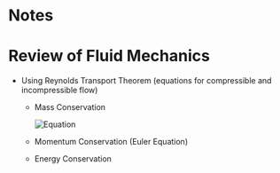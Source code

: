 # Notes

# Review of Fluid Mechanics

- Using Reynolds Transport Theorem (equations for compressible and incompressible flow)
  - Mass Conservation

    ![Equation](https://quicklatex.com/cache3/0e/ql_a662aea260a2a83407d104091e02210e_l3.png)
  - Momentum Conservation (Euler Equation)
  - Energy Conservation
